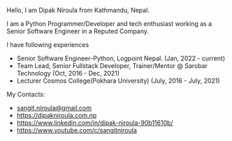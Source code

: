 Hello, I am Dipak Niroula from Kathmandu, Nepal.

I am a Python Programmer/Developer and tech enthusiast working as a Senior Software Engineer in a Reputed Company. 

I have following experiences
  * Senior Software Engineer-Python, Logpoint Nepal.                              (Jan, 2022 -  current)
  * Team Lead, Senior Fullstack Developer, Trainer/Mentor @ Sarobar Technology     (Oct, 2016 - Dec, 2021)
  * Lecturer Cosmos College(Pokhara University)                                    (July, 2016 - July, 2021)

My Contacts:
  * sangit.niroula@gmail.com
  * https://dipakniroula.com.np
  * https://www.linkedin.com/in/dipak-niroula-90b11610b/
  * https://www.youtube.com/c/sangitniroula
